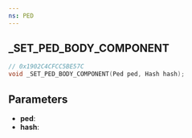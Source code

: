 ```yaml
---
ns: PED
---
```

## _SET_PED_BODY_COMPONENT

```c
// 0x1902C4CFCC5BE57C
void _SET_PED_BODY_COMPONENT(Ped ped, Hash hash);
```

## Parameters
* **ped**:
* **hash**:
